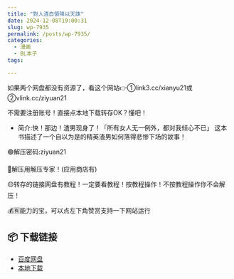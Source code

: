 ```yaml
---
title: "對人渣白領降以天誅"
date: 2024-12-08T19:00:31
slug: wp-7935
permalink: /posts/wp-7935/
categories:
  - 漫画
  - BL本子
tags:

---
```


如果两个网盘都没有资源了，看这个网站👉①link3.cc/xianyu21或②vlink.cc/ziyuan21

不需要注册账号！直接点本地下载转存OK？懂吧！

*   简介:快！那边！渣男现身了！「所有女人无一例外，都对我倾心不已」 这本书描述了一个自以为是的精英渣男如何落得悲惨下场的故事！

🟢解压密码:ziyuan21

🔵解压用解压专家！(应用商店有)

🟡转存的链接网盘有教程！一定要看教程！按教程操作！不按教程操作你不会解压！

💰🈶能力的宝，可以点左下角赞赏支持一下网站运行

## 📦 下载链接
- [百度网盘](https://blziyuan21.com/pay-download/7935?key=151ee446b9&down_id=0)
- [本地下载](https://blziyuan21.com/pay-download/7935?key=151ee446b9&down_id=1)

